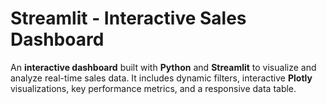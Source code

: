 # Streamlit - Interactive Sales Dashboard

An **interactive dashboard** built with **Python** and **Streamlit** to visualize and analyze real-time sales data.
It includes dynamic filters, interactive **Plotly** visualizations, key performance metrics, and a responsive data table.
